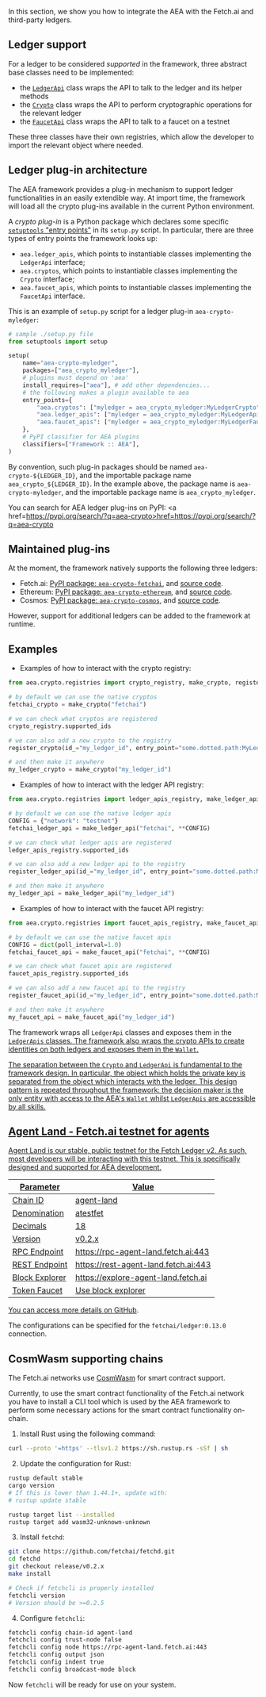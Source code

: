 In this section, we show you how to integrate the AEA with the Fetch.ai and third-party ledgers.

## Ledger support

For a ledger to be considered _supported_ in the framework, three abstract base classes need to be implemented:

- the <a href="../api/crypto/base#aea.crypto.base.LedgerApi">`LedgerApi`</a> class wraps the API to talk to the ledger and its helper methods
- the <a href="../api/crypto/base#aea.crypto.base.Crypto">`Crypto`</a> class wraps the API to perform cryptographic operations for the relevant ledger
- the <a href="../api/crypto/base#aea.crypto.base.FaucetApi">`FaucetApi`</a> class wraps the API to talk to a faucet on a testnet

These three classes have their own registries, which allow the developer to import the relevant object where needed.

## Ledger plug-in architecture

The AEA framework provides a plug-in mechanism to support ledger functionalities in 
an easily extendible way. At import time, the framework will load
all the crypto plug-ins available in the current Python environment.

A _crypto plug-in_ is a Python package which declares some specific
<a href="https://setuptools.readthedocs.io/en/latest/pkg_resources.html#entry-points">
`setuptools` "entry points"</a> in its `setup.py` script.
In particular, there are three types of entry points the framework looks up:

- `aea.ledger_apis`, which points to instantiable classes implementing the `LedgerApi` interface;
- `aea.cryptos`, which points to instantiable classes implementing the `Crypto` interface;
- `aea.faucet_apis`, which points to instantiable classes implementing the `FaucetApi` interface.

This is an example of `setup.py` script for a ledger plug-in `aea-crypto-myledger`:

```python
# sample ./setup.py file
from setuptools import setup

setup(
    name="aea-crypto-myledger",
    packages=["aea_crypto_myledger"],
    # plugins must depend on 'aea'  
    install_requires=["aea"], # add other dependencies...
    # the following makes a plugin available to aea
    entry_points={
        "aea.cryptos": ["myledger = aea_crypto_myledger:MyLedgerCrypto"],
        "aea.ledger_apis": ["myledger = aea_crypto_myledger:MyLedgerApi"],
        "aea.faucet_apis": ["myledger = aea_crypto_myledger:MyLedgerFaucetApi"],
    },
    # PyPI classifier for AEA plugins
    classifiers=["Framework :: AEA"],
)
```

By convention, such plug-in packages should be named `aea-crypto-${LEDGER_ID}`,
and the importable package name `aea_crypto_${LEDGER_ID}`.
In the example above, the package name is `aea-crypto-myledger`,
and the importable package name is `aea_crypto_myledger`.

You can search for AEA ledger plug-ins on PyPI:
<a href=https://pypi.org/search/?q=aea-crypto>href=https://pypi.org/search/?q=aea-crypto</a>

## Maintained plug-ins

At the moment, the framework natively supports the following three ledgers:

- Fetch.ai: <a href="https://pypi.org/project/aea-crypto-fetchai/">PyPI package: `aea-crypto-fetchai`</a>, and <a href="https://github.com/fetchai/agents-aea/tree/main/plugins/aea-crypto-fetchai">source code</a>.
- Ethereum: <a href="https://pypi.org/project/aea-crypto-ethereum/">PyPI package: `aea-crypto-ethereum`</a>, and <a href="https://github.com/fetchai/agents-aea/tree/main/plugins/aea-crypto-ethereum">source code</a>.
- Cosmos: <a href="https://pypi.org/project/aea-crypto-cosmos/">PyPI package: `aea-crypto-cosmos`</a>, and <a href="https://github.com/fetchai/agents-aea/tree/main/plugins/aea-crypto-cosmos">source code</a>.

However, support for additional ledgers can be added to the framework at runtime.


## Examples

- Examples of how to interact with the crypto registry:

``` python
from aea.crypto.registries import crypto_registry, make_crypto, register_crypto

# by default we can use the native cryptos
fetchai_crypto = make_crypto("fetchai")

# we can check what cryptos are registered
crypto_registry.supported_ids

# we can also add a new crypto to the registry
register_crypto(id_="my_ledger_id", entry_point="some.dotted.path:MyLedgerCrypto")

# and then make it anywhere
my_ledger_crypto = make_crypto("my_ledger_id")
```

- Examples of how to interact with the ledger API registry:

``` python
from aea.crypto.registries import ledger_apis_registry, make_ledger_api, register_ledger_api

# by default we can use the native ledger apis
CONFIG = {"network": "testnet"}
fetchai_ledger_api = make_ledger_api("fetchai", **CONFIG)

# we can check what ledger apis are registered
ledger_apis_registry.supported_ids

# we can also add a new ledger api to the registry
register_ledger_api(id_="my_ledger_id", entry_point="some.dotted.path:MyLedgerApi")

# and then make it anywhere
my_ledger_api = make_ledger_api("my_ledger_id")
```

- Examples of how to interact with the faucet API registry:

``` python
from aea.crypto.registries import faucet_apis_registry, make_faucet_api, register_faucet_api

# by default we can use the native faucet apis
CONFIG = dict(poll_interval=1.0)
fetchai_faucet_api = make_faucet_api("fetchai", **CONFIG)

# we can check what faucet apis are registered
faucet_apis_registry.supported_ids

# we can also add a new faucet api to the registry
register_faucet_api(id_="my_ledger_id", entry_point="some.dotted.path:MyLedgerFaucetApi")

# and then make it anywhere
my_faucet_api = make_faucet_api("my_ledger_id")
```

The framework wraps all `LedgerApi` classes and exposes them in the <a href="../api/crypto/ledger_apis#aea.crypto.base.LedgerApis">`LedgerApis` classes. The framework also wraps the crypto APIs to create identities on both ledgers and exposes them in the `Wallet`.

The separation between the `Crypto` and `LedgerApi` is fundamental to the framework design. In particular, the object which holds the private key is separated from the object which interacts with the ledger. This design pattern is repeated throughout the framework: the decision maker is the only entity with access to the AEA's `Wallet` whilst `LedgerApis` are accessible by all skills.

## Agent Land - Fetch.ai testnet for agents

Agent Land is our stable, public testnet for the Fetch Ledger v2. As such, most developers will be interacting with this testnet. This is specifically designed and supported for AEA development.


| Parameter      | Value                                                                      |
| -------------- | -------------------------------------------------------------------------- |
| Chain ID       | agent-land                                                                 |
| Denomination   | atestfet                                                                   |
| Decimals       | 18                                                                         |
| Version        | v0.2.x                                                                     |
| RPC Endpoint   | https://rpc-agent-land.fetch.ai:443                            |
| REST Endpoint  | https://rest-agent-land.fetch.ai:443                            |
| Block Explorer | <a href="https://explore-agent-land.fetch.ai" target="_blank">https://explore-agent-land.fetch.ai</a> |
| Token Faucet   | Use block explorer                                                         |

You can access more details on <a href="https://github.com/fetchai/networks-agentland" target="_blank">GitHub</a>.

The configurations can be specified for the `fetchai/ledger:0.13.0` connection.

## CosmWasm supporting chains

The Fetch.ai networks use <a href="https://docs.cosmwasm.com" target="_blank">CosmWasm</a> for smart contract support.

Currently, to use the smart contract functionality of the Fetch.ai network you have to install a CLI tool which is used by the AEA framework to perform some necessary actions for the smart contract functionality on-chain.

1. Install Rust using the following command:

``` bash 
curl --proto '=https' --tlsv1.2 https://sh.rustup.rs -sSf | sh
```

2. Update the configuration for Rust:

``` bash
rustup default stable
cargo version
# If this is lower than 1.44.1+, update with:
# rustup update stable

rustup target list --installed
rustup target add wasm32-unknown-unknown
```

3. Install `fetchd`:

``` bash
git clone https://github.com/fetchai/fetchd.git
cd fetchd
git checkout release/v0.2.x
make install

# Check if fetchcli is properly installed
fetchcli version
# Version should be >=0.2.5
```

4. Configure `fetchcli`:

``` bash
fetchcli config chain-id agent-land
fetchcli config trust-node false
fetchcli config node https://rpc-agent-land.fetch.ai:443
fetchcli config output json
fetchcli config indent true
fetchcli config broadcast-mode block
```

Now `fetchcli` will be ready for use on your system.
